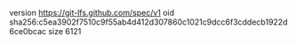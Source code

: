 version https://git-lfs.github.com/spec/v1
oid sha256:c5ea3902f7510c9f55ab4d412d307860c1021c9dcc6f3cddecb1922d6ce0bcac
size 6121
